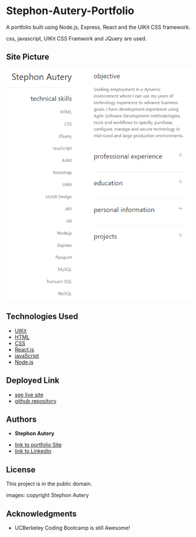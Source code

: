 # Stephon-Autery-Portfolio
A portfolio built using Node.js, Express, React and the UIKit CSS framework.

css, javascript, UIKit CSS Framwork and JQuery are used.

## Site Picture
![Site](./public/images/app-snap-shot.PNG)


## Technologies Used
* [UIKit](https://getuikit.com/docs/introduction)
* [HTML](https://developer.mozilla.org/en-US/docs/Web/HTML)
* [CSS](https://developer.mozilla.org/en-US/docs/Web/CSS)
* [React.js](https://reactjs.org/)
* [javaScript](https://developer.mozilla.org/en-US/docs/Web/JavaScript)
* [Node.js](https://nodejs.org/en/)


## Deployed Link

* [see live site](https://desolate-hollows-13457.herokuapp.com/)
* [github repository](https://github.com/StephonAutery/sautery-react-portfolio)

## Authors

* **Stephon Autery** 

- [link to portfolio Site](https://github.com/StephonAutery)
- [link to LinkedIn](https://www.linkedin.com/in/stephon-a-1bb575198/)

## License

This project is in the public domain.

images: copyright Stephon Autery

## Acknowledgments

* UCBerkeley Coding Bootcamp is still Awesome!